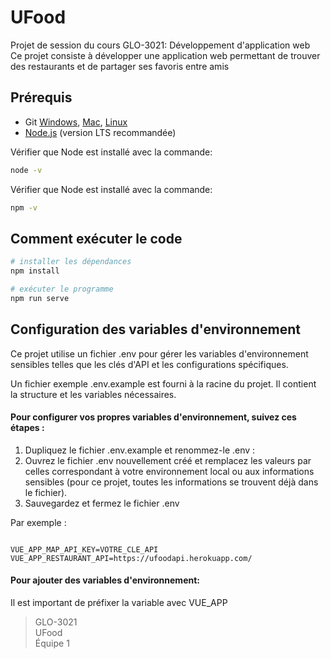 # UFood

Projet de session du cours GLO-3021: Développement d'application web   
Ce projet consiste à développer une application web permettant de trouver des restaurants et de partager ses favoris entre amis

## Prérequis

-   Git [Windows](http://www.git-scm.com/book/en/Getting-Started-Installing-Git#Installing-on-Windows), [Mac](http://www.git-scm.com/book/en/Getting-Started-Installing-Git#Installing-on-Mac), [Linux](http://www.git-scm.com/book/en/Getting-Started-Installing-Git#Installing-on-Linux)
-   [Node.js](https://nodejs.org/en/) (version LTS recommandée)

Vérifier que Node est installé avec la commande:

```bash
node -v
```

Vérifier que Node est installé avec la commande:

```bash
npm -v
```

## Comment exécuter le code

```bash
# installer les dépendances
npm install

# exécuter le programme
npm run serve
```

## Configuration des variables d'environnement

Ce projet utilise un fichier .env pour gérer les variables d'environnement sensibles telles que les clés d'API et les configurations spécifiques.

Un fichier exemple .env.example est fourni à la racine du projet. Il contient la structure et les variables nécessaires.

#### Pour configurer vos propres variables d'environnement, suivez ces étapes :

1. Dupliquez le fichier .env.example et renommez-le .env :
2. Ouvrez le fichier .env nouvellement créé et remplacez les valeurs par celles correspondant à votre environnement local ou aux informations sensibles (pour ce projet, toutes les informations se trouvent déjà dans le fichier).
3. Sauvegardez et fermez le fichier .env

Par exemple :

```plaintext

VUE_APP_MAP_API_KEY=VOTRE_CLE_API
VUE_APP_RESTAURANT_API=https://ufoodapi.herokuapp.com/

```
#### Pour ajouter des variables d'environnement:
Il est important de préfixer la variable avec VUE_APP


> GLO-3021   
> UFood  
> Équipe 1  
